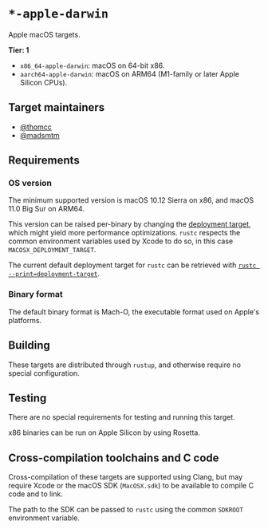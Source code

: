 # `*-apple-darwin`

Apple macOS targets.

**Tier: 1**

- `x86_64-apple-darwin`: macOS on 64-bit x86.
- `aarch64-apple-darwin`: macOS on ARM64 (M1-family or later Apple Silicon CPUs).

## Target maintainers

- [@thomcc](https://github.com/thomcc)
- [@madsmtm](https://github.com/madsmtm)

## Requirements

### OS version

The minimum supported version is macOS 10.12 Sierra on x86, and macOS 11.0 Big
Sur on ARM64.

This version can be raised per-binary by changing the [deployment target],
which might yield more performance optimizations. `rustc` respects the common
environment variables used by Xcode to do so, in this case
`MACOSX_DEPLOYMENT_TARGET`.

The current default deployment target for `rustc` can be retrieved with
[`rustc --print=deployment-target`][rustc-print].

[deployment target]: https://developer.apple.com/library/archive/documentation/DeveloperTools/Conceptual/cross_development/Configuring/configuring.html
[rustc-print]: ../command-line-arguments.md#option-print

### Binary format

The default binary format is Mach-O, the executable format used on Apple's
platforms.

## Building

These targets are distributed through `rustup`, and otherwise require no
special configuration.

## Testing

There are no special requirements for testing and running this target.

x86 binaries can be run on Apple Silicon by using Rosetta.

## Cross-compilation toolchains and C code

Cross-compilation of these targets are supported using Clang, but may require
Xcode or the macOS SDK (`MacOSX.sdk`) to be available to compile C code and
to link.

The path to the SDK can be passed to `rustc` using the common `SDKROOT`
environment variable.
